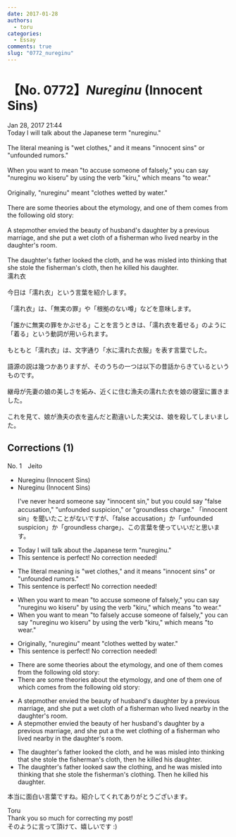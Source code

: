 ```yaml
---
date: 2017-01-28
authors:
  - toru
categories:
  - Essay
comments: true
slug: "0772_nureginu"
---
```


# 【No. 0772】<strong><em>Nureginu</em></strong> (Innocent Sins)
<div class="date">Jan 28, 2017 21:44</div>
<div id="post"><div id="body_show_ori">
Today I will talk about the Japanese term "nureginu."<br/><br/>The literal meaning is "wet clothes," and it means "innocent sins" or "unfounded rumors."<br/><br/>When you want to mean "to accuse someone of falsely," you can say "nureginu wo kiseru" by using the verb "kiru," which means "to wear."<br/><br/>Originally, "nureginu" meant "clothes wetted by water."<br/><br/>There are some theories about the etymology, and one of them comes from the following old story:<br/><br/>A stepmother envied the beauty of husband's daughter by a previous marriage, and she put a wet cloth of a fisherman who lived nearby in the daughter's room.<br/><br/>The daughter's father looked the cloth, and he was misled into thinking that she stole the fisherman's cloth, then he killed his daughter.
</div></div>

<!-- more -->

<div id="post_ja"><div id="body_show_mo">
濡れ衣<br/><br/>今日は「濡れ衣」という言葉を紹介します。<br/><br/>「濡れ衣」は、「無実の罪」や「根拠のない噂」などを意味します。<br/><br/>「誰かに無実の罪をかぶせる」ことを言うときは、「濡れ衣を着せる」のように「着る」という動詞が用いられます。<br/><br/>もともと「濡れ衣」は、文字通り「水に濡れた衣服」を表す言葉でした。<br/><br/>語源の説は幾つかありますが、そのうちの一つは以下の昔話からきているというものです。<br/><br/>継母が先妻の娘の美しさを妬み、近くに住む漁夫の濡れた衣を娘の寝室に置きました。<br/><br/>これを見て、娘が漁夫の衣を盗んだと勘違いした実父は、娘を殺してしまいました。
</div></div>

## Corrections (1)
<div id="block"><div class="first_name"> No. 1　<span class="just_name">Jeito</span></div><div id="block2">
<ul class="correction_field">
<li class="incorrect">Nureginu (Innocent Sins)</li>
<li class="corrected correct">
Nureginu (Innocent Sins)
<p class="correction_comment">I've never heard someone say "innocent sin," but you could say "false accusation," "unfounded suspicion," or "groundless charge."  「innocent sin」を聞いたことがないですが、「false accusation」か「unfounded suspicion」か「groundless charge」、この言葉を使っていいだと思います。</p>
</li>
</ul>
<ul class="correction_field">
<li class="incorrect">Today I will talk about the Japanese term "nureginu."</li>
<li class="corrected perfect">This sentence is perfect! No correction needed!</li>
</ul>
<ul class="correction_field">
<li class="incorrect">The literal meaning is "wet clothes," and it means "innocent sins" or "unfounded rumors."</li>
<li class="corrected perfect">This sentence is perfect! No correction needed!</li>
</ul>
<ul class="correction_field">
<li class="incorrect">When you want to mean "to accuse someone of falsely," you can say "nureginu wo kiseru" by using the verb "kiru," which means "to wear."</li>
<li class="corrected correct">
When you want to mean "to<span class="f_blue"> falsely</span> accuse someone <span class="sline">of falsely</span>," you can say "nureginu wo kiseru" by using the verb "kiru," which means "to wear."
</li>
</ul>
<ul class="correction_field">
<li class="incorrect">Originally, "nureginu" meant "clothes wetted by water."</li>
<li class="corrected perfect">This sentence is perfect! No correction needed!</li>
</ul>
<ul class="correction_field">
<li class="incorrect">There are some theories about the etymology, and one of them comes from the following old story:</li>
<li class="corrected correct">
There are some theories about the etymology, <span class="sline">and one of them</span> <span class="f_blue">one of which </span>comes from the following old story:
</li>
</ul>
<ul class="correction_field">
<li class="incorrect">A stepmother envied the beauty of husband's daughter by a previous marriage, and she put a wet cloth of a fisherman who lived nearby in the daughter's room.</li>
<li class="corrected correct">
A stepmother envied the beauty of <span class="f_blue">her </span>husband's daughter by a previous marriage, and she put <span class="sline">a</span> <span class="f_blue">the </span>wet cloth<span class="f_blue">ing</span> of a fisherman who lived nearby in the daughter's room.
</li>
</ul>
<ul class="correction_field">
<li class="incorrect">The daughter's father looked the cloth, and he was misled into thinking that she stole the fisherman's cloth, then he killed his daughter.</li>
<li class="corrected correct">
The daughter's father <span class="sline">looked</span> <span class="f_blue">saw </span>the cloth<span class="f_blue">ing</span>, and he was misled into thinking that she stole the fisherman's cloth<span class="f_blue">ing<span class="f_bold">.</span></span> Then he killed his daughter.
</li>
</ul>
<p class="comment_small">
 本当に面白い言葉ですね。紹介してくれてありがとうございます。
</p>

</div><div class="name"><span class="just_name">Toru</span><br>
Thank you so much for correcting my post!<br/>そのように言って頂けて、嬉しいです :)
</div>
</div>

